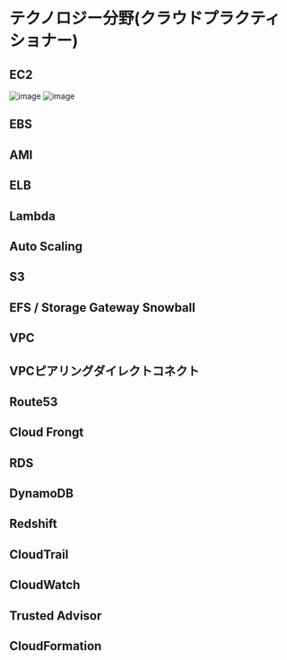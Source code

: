 # テクノロジー分野(クラウドプラクティショナー)

## EC2
![image](https://user-images.githubusercontent.com/20104403/231098914-b38b75b8-5f4b-416e-98b9-402e6edefe7f.png)
![image](https://user-images.githubusercontent.com/20104403/231098964-6dadf710-c372-4076-94b3-357b89883173.png)

## EBS
## AMI
## ELB
## Lambda
## Auto Scaling
## S3
## EFS / Storage Gateway Snowball
## VPC
## VPCピアリングダイレクトコネクト
## Route53
## Cloud Frongt
## RDS
## DynamoDB
## Redshift
## CloudTrail
## CloudWatch
## Trusted Advisor
## CloudFormation
